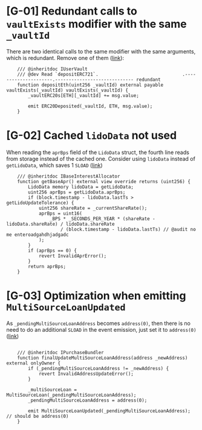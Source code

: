 # [G-01] Redundant calls to `vaultExists` modifier with the same `_vaultId`

There are two identical calls to the same modifier with the same arguments, which is redundant. Remove one of them ([link](https://github.com/code-423n4/2024-04-gondi/blob/b9863d73c08fcdd2337dc80a8b5e0917e18b036c/src/lib/UserVault.sol#L219)):

```solidity
    /// @inheritdoc IUserVault
    /// @dev Read `depositERC721`.                               .---------------------.----------------------------- redundant
    function depositEth(uint256 _vaultId) external payable vaultExists(_vaultId) vaultExists(_vaultId) {
        _vaultERC20s[ETH][_vaultId] += msg.value;

        emit ERC20Deposited(_vaultId, ETH, msg.value);
    }
```

# [G-02] Cached `lidoData` not used

When reading the `aprBps` field of the `LidoData` struct, the fourth line reads from storage instead of the cached one. Consider using `lidoData` instead of `getLidoData`, which saves 1 `SLOAD` ([link](https://github.com/code-423n4/2024-04-gondi/blob/b9863d73c08fcdd2337dc80a8b5e0917e18b036c/src/lib/pools/LidoEthBaseInterestAllocator.sol#L77))

```solidity
    /// @inheritdoc IBaseInterestAllocator
    function getBaseApr() external view override returns (uint256) {
        LidoData memory lidoData = getLidoData;
        uint256 aprBps = getLidoData.aprBps;
        if (block.timestamp - lidoData.lastTs > getLidoUpdateTolerance) {
            uint256 shareRate = _currentShareRate();
            aprBps = uint16(
                _BPS * _SECONDS_PER_YEAR * (shareRate - lidoData.shareRate) / lidoData.shareRate
                    / (block.timestamp - lidoData.lastTs) // @audit no me enteroadgahdhjadgadc
            );
        }
        if (aprBps == 0) {
            revert InvalidAprError();
        }
        return aprBps;
    }
```

# [G-03] Optimization when emitting `MultiSourceLoanUpdated`

As `_pendingMultiSourceLoanAddress` becomes `address(0)`, then there is no need to do an additional `SLOAD` in the event emission, just set it to `address(0)` ([link](https://github.com/code-423n4/2024-04-gondi/blob/b9863d73c08fcdd2337dc80a8b5e0917e18b036c/src/lib/callbacks/PurchaseBundler.sol#L246))

```solidity

    /// @inheritdoc IPurchaseBundler
    function finalUpdateMultiSourceLoanAddress(address _newAddress) external onlyOwner {
        if (_pendingMultiSourceLoanAddress != _newAddress) {
            revert InvalidAddressUpdateError();
        }

        _multiSourceLoan = MultiSourceLoan(_pendingMultiSourceLoanAddress);
        _pendingMultiSourceLoanAddress = address(0);

        emit MultiSourceLoanUpdated(_pendingMultiSourceLoanAddress);  // should be address(0)
    }
```